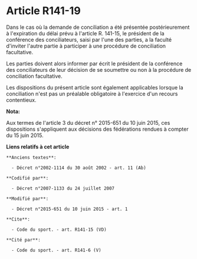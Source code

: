# Article R141-19

Dans le cas où la demande de conciliation a été présentée postérieurement à l'expiration du délai prévu à l'article R.
141-15, le président de la conférence des conciliateurs, saisi par l'une des parties, a la faculté d'inviter l'autre partie à
participer à une procédure de conciliation facultative. 

Les parties doivent alors informer par écrit le président de la conférence des conciliateurs de leur décision de se soumettre
ou non à la procédure de conciliation facultative. 

Les dispositions du présent article sont également applicables lorsque la conciliation n'est pas un préalable obligatoire à
l'exercice d'un recours contentieux.

**Nota:**

Aux termes de l'article 3 du décret n° 2015-651 du 10 juin 2015, ces dispositions s'appliquent aux décisions des fédérations
rendues à compter du 15 juin 2015.

**Liens relatifs à cet article**

	**Anciens textes**:

	  - Décret n°2002-1114 du 30 août 2002 - art. 11 (Ab)

	**Codifié par**:

	  - Décret n°2007-1133 du 24 juillet 2007

	**Modifié par**:

	  - Décret n°2015-651 du 10 juin 2015 - art. 1

	**Cite**:

	  - Code du sport. - art. R141-15 (VD)

	**Cité par**:

	  - Code du sport. - art. R141-6 (V)
